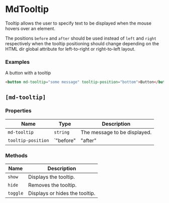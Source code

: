 # MdTooltip
Tooltip allows the user to specify text to be displayed when the mouse hovers over an element.

The positions `before` and `after` should be used instead of `left` and `right` respectively when the tooltip positioning should change depending on the HTML dir global attribute for left-to-right or right-to-left layout.

### Examples
A button with a tooltip
```html
<button md-tooltip="some message" tooltip-position="bottom">Button</button>
```



## `[md-tooltip]`
### Properties

| Name | Type | Description |
| --- | --- | --- |
| `md-tooltip` | `string` | The message to be displayed. |
| `tooltip-position` | `"before"|"after"|"above"|"below"|"left"|"right"` | The position of the tooltip. |

### Methods

| Name | Description |
| --- | --- |
| `show` | Displays the tooltip. |
| `hide` | Removes the tooltip. |
| `toggle` | Displays or hides the tooltip. |
